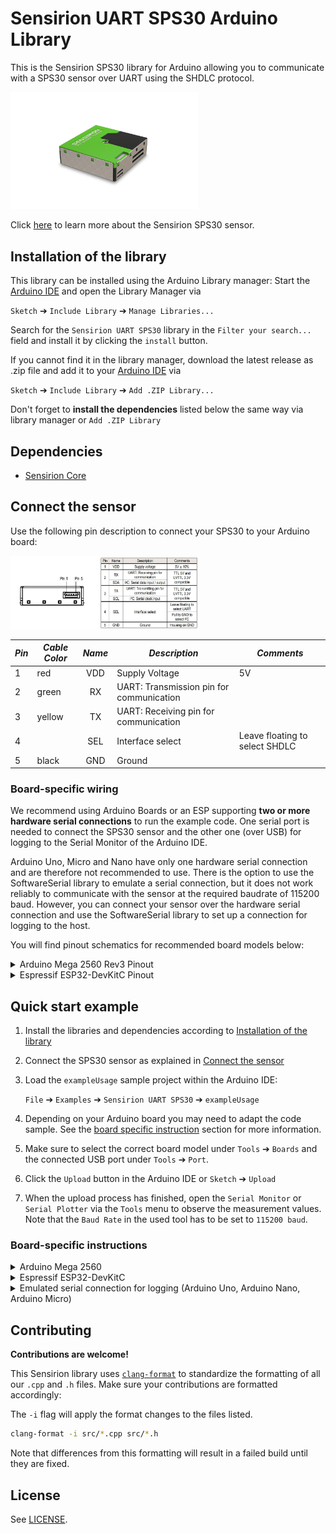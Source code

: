 # Sensirion UART SPS30 Arduino Library

This is the Sensirion SPS30 library for Arduino allowing you to
communicate with a SPS30 sensor
over UART using the SHDLC protocol.

<img src="images/product-image-sps30.png" width="300px">

Click [here](https://sensirion.com/products/catalog/SPS30) to learn more about the Sensirion SPS30 sensor.






## Installation of the library

This library can be installed using the Arduino Library manager:
Start the [Arduino IDE](http://www.arduino.cc/en/main/software) and open
the Library Manager via

`Sketch` ➔ `Include Library` ➔ `Manage Libraries...`

Search for the `Sensirion UART SPS30` library in the `Filter your search...`
field and install it by clicking the `install` button.

If you cannot find it in the library manager, download the latest release as .zip file
and add it to your [Arduino IDE](http://www.arduino.cc/en/main/software) via

`Sketch` ➔ `Include Library` ➔ `Add .ZIP Library...`

Don't forget to **install the dependencies** listed below the same way via library
manager or `Add .ZIP Library`


## Dependencies
* [Sensirion Core](https://github.com/Sensirion/arduino-core)


## Connect the sensor

Use the following pin description to connect your SPS30 to your Arduino board:

<img src="images/product-pinout-sps30.jpg" width="300px">

| *Pin* | *Cable Color* | *Name* | *Description*  | *Comments* |
|-------|---------------|:------:|----------------|------------|
| 1 | red | VDD | Supply Voltage | 5V
| 2 | green | RX | UART: Transmission pin for communication |
| 3 | yellow | TX | UART: Receiving pin for communication |
| 4 |  | SEL | Interface select | Leave floating to select SHDLC
| 5 | black | GND | Ground |



### Board-specific wiring

We recommend using Arduino Boards or an ESP supporting **two or more hardware serial connections**
to run the example code. One serial port is needed to connect the SPS30 sensor and the other one
(over USB) for logging to the Serial Monitor of the Arduino IDE.

Arduino Uno, Micro and Nano have only one hardware serial connection and are therefore not recommended to use.
There is the option to use the SoftwareSerial library to emulate a serial connection, but it does not work
reliably to communicate with the sensor at the required baudrate of 115200 baud. However, you can connect your sensor
over the hardware serial connection and use the SoftwareSerial library to set up a connection for logging to the host.

You will find pinout schematics for recommended board models below:

<details><summary>Arduino Mega 2560 Rev3 Pinout</summary>
<p>

| *SPS30* | *SPS30 Pin* | *Cable Color* | *Board Pin* |
| :---: | --- | --- | --- |
| VDD | 1 | red | 5V |
| RX | 2 | green | D18 (TX1) |
| TX | 3 | yellow | D19 (RX1) |
| SEL | 4 |  | Do not connect |
| GND | 5 | black | GND |




> **Note:** Make sure to connect serial pins as cross-over (RX pin of sensor -> TX pin on Arduino; TX pin of sensor -> RX pin on Ardunio)

<img src="images/Arduino-Mega-2560-Rev3-uart-pinout-5V.png" width="600px">
</p>
</details>

<details><summary>Espressif ESP32-DevKitC Pinout</summary>
<p>

| *SPS30* | *SPS30 Pin* | *Cable Color* | *Board Pin* |
| :---: | --- | --- | --- |
| VDD | 1 | red | 5V |
| RX | 2 | green | GPIO17 (TXD 2) |
| TX | 3 | yellow | GPIO16 (RXD 2) |
| SEL | 4 |  | Do not connect |
| GND | 5 | black | GND |




> **Note:** Make sure to connect serial pins as cross-over (RX pin of sensor -> TX pin on ESP; TX pin of sensor -> RX pin on ESP)

<img src="images/esp32-devkitc-uart-pinout-5V.png" width="600px">
</p>
</details>

## Quick start example

1. Install the libraries and dependencies according to [Installation of the library](#installation-of-the-library)

2. Connect the SPS30 sensor as explained in [Connect the sensor](#connect-the-sensor)

3. Load the `exampleUsage` sample project within the Arduino IDE:

   `File` ➔ `Examples` ➔ `Sensirion UART SPS30` ➔ `exampleUsage`

4. Depending on your Arduino board you may need to adapt the code sample.
See the [board specific instruction](#board-specific-instructions) section for more information.

5. Make sure to select the correct board model under `Tools` ➔ `Boards` and the
   connected USB port under `Tools` ➔ `Port`.

6. Click the `Upload` button in the Arduino IDE or `Sketch` ➔ `Upload`

7. When the upload process has finished, open the `Serial Monitor` or `Serial
   Plotter` via the `Tools` menu to observe the measurement values. Note that
   the `Baud Rate` in the used tool has to be set to `115200 baud`.

### Board-specific instructions
<details><summary>Arduino Mega 2560</summary>
<p>

#### Serial Interface
The provided wiring instructed you to connect the SPS30 to **Serial Port 1**.
Therefore, the following line needs to be used in the usage example code:

`#define SENSOR_SERIAL_INTERFACE Serial1`
</p>
</details>


<details><summary>Espressif ESP32-DevKitC</summary>
<p>

#### ESP32 Library
The ESP32 board is not supported by default with Arduino IDE. If it is your first time using an ESP32 board,
you should follow this [guide](https://docs.espressif.com/projects/arduino-esp32/en/latest/installing.html) from
Espressif itself.

#### Serial Interface
The provided wiring instructed you to connect the sensor to **Serial Port 2**.

Since ESP boards require `HardwareSerial` implementation, you need to replace the define for the SENSOR_SERIAL_INTERFACE
with the following lines in the usage example code:
```
#include <HardwareSerial.h>
HardwareSerial HwSerial(2);
#define SENSOR_SERIAL_INTERFACE HwSerial
```
</p>
</details>

<details><summary>Emulated serial connection for logging (Arduino Uno, Arduino Nano, Arduino Micro)</summary>
<p>
Use following instructions if your board has only one hardware serial port and you want to emulated a serial
connection for logging to the host using the SoftwareSerial library.

* To connect your Arduino to your host for the logging connection, you can for example use the [USB to TTL Serial Cable from Adafruit](http://adafru.it/954).

  In the example we use Pin 8 and 9 on the Arduino Board for RX/TX.

    | Cable wire         | Wire color | Arduino Pin     |
    | -------------------|------------|-----------------|
    | TX line out of USB | green      | Pin8            |
    | RX line into USB   | white      | Pin9            |
    | ground             | black      | do not connect  |
    | RX line into USB   | red        | do not connect  |



    > Note: depending on your Arduino Board not all Pins can be used for RX, see [SoftwareSerial documentation](https://docs.arduino.cc/learn/built-in-libraries/software-serial#limitations-of-this-library) for more details.

* Adapt example usage code:

   * Add following header lines and set rxPin and txPin numbers to the pin numbers you connected your serial cable to.

      ```
      // Software serial setup
      #include <SoftwareSerial.h>
      #define rxPin 8
      #define txPin 9
      SoftwareSerial sw_serial =  SoftwareSerial(rxPin, txPin);
      ```
   * Set the define for the serial connection to use to communicate with the sensor to

     For Arduino Uno and Nano:

     `#define SENSOR_SERIAL_INTERFACE Serial`

     For Arduino Micro:

     `#define SENSOR_SERIAL_INTERFACE Serial1`

   * In the setup() add following lines of code:
      ```
      // Define pin modes for TX and RX
      pinMode(rxPin, INPUT);
      pinMode(txPin, OUTPUT);
      sw_serial.begin(9600);
      ```

      Remove the initialization lines for `Serial` used by default for logging.


   * Replace all occurences of `Serial.print` with `sw_serial.print`


* Load the example to your Arduino. Make sure to unplug supply voltage (5V pin) of the sensor while doing so, otherwise the Arduino IDE cannot communicate over the serial interface (as the USB Port and the TX/RX Pin use the same HW Serial interface).

* Instead of using the `Serial Monitor` or `Serial Plotter` of the Arduino IDE, open a serial monitor on your host system and set the `Baudrate` to `9600 baud`. On Linux you can for example use the `grabserial` tool:

   `grabserial -d /dev/ttyUSB0 -b 9600 --crtonewline`

* Press the Reset Button on your Arduino to restart the example execution once you have the sensor supply voltage plugged back in.

</p>
</details>



## Contributing

**Contributions are welcome!**

This Sensirion library uses
[`clang-format`](https://releases.llvm.org/download.html) to standardize the
formatting of all our `.cpp` and `.h` files. Make sure your contributions are
formatted accordingly:

The `-i` flag will apply the format changes to the files listed.

```bash
clang-format -i src/*.cpp src/*.h
```

Note that differences from this formatting will result in a failed build until
they are fixed.


## License

See [LICENSE](LICENSE).
